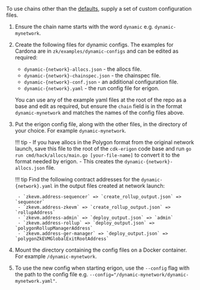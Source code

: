 To use chains other than the [defaults](releases.md#current-chainfork-support-status), supply a set of custom configuration files.

1. Ensure the chain name starts with the word `dynamic` e.g. `dynamic-mynetwork`.

2. Create the following files for dynamic configs. The examples for Cardona are in `zk/examples/dynamic-configs` and can be edited as required:

    - `dynamic-{network}-allocs.json` - the allocs file.
    - `dynamic-{network}-chainspec.json` - the chainspec file.
    - `dynamic-{network}-conf.json` - an additional configuration file.
    - `dynamic-{network}.yaml` - the run config file for erigon.  
    
    You can use any of the example yaml files at the root of the repo as a base and edit as required, but ensure the `chain` field is in the format `dynamic-mynetwork` and matches the names of the config files above.

3. Put the erigon config file, along with the other files, in the directory of your choice. For example `dynamic-mynetwork`.

    !!! tip
        - If you have allocs in the Polygon format from the original network launch, save this file to the root of the `cdk-erigon` code base and run `go run cmd/hack/allocs/main.go [your-file-name]` to convert it to the format needed by erigon. 
        - This creates the `dynamic-{network}-allocs.json` file.

    !!! tip
        Find the following contract addresses for the `dynamic-{network}.yaml` in the output files created at network launch:

        - `zkevm.address-sequencer` => `create_rollup_output.json` => `sequencer`
        - `zkevm.address-zkevm` => `create_rollup_output.json` => `rollupAddress`
        - `zkevm.address-admin` => `deploy_output.json` => `admin`
        - `zkevm.address-rollup` => `deploy_output.json` => `polygonRollupManagerAddress`
        - `zkevm.address-ger-manager` => `deploy_output.json` => `polygonZkEVMGlobalExitRootAddress`

4. Mount the directory containing the config files on a Docker container. For example `/dynamic-mynetwork`.

5. To use the new config when starting erigon, use the `--config` flag with the path to the config file e.g. `--config="/dynamic-mynetwork/dynamic-mynetwork.yaml"`.